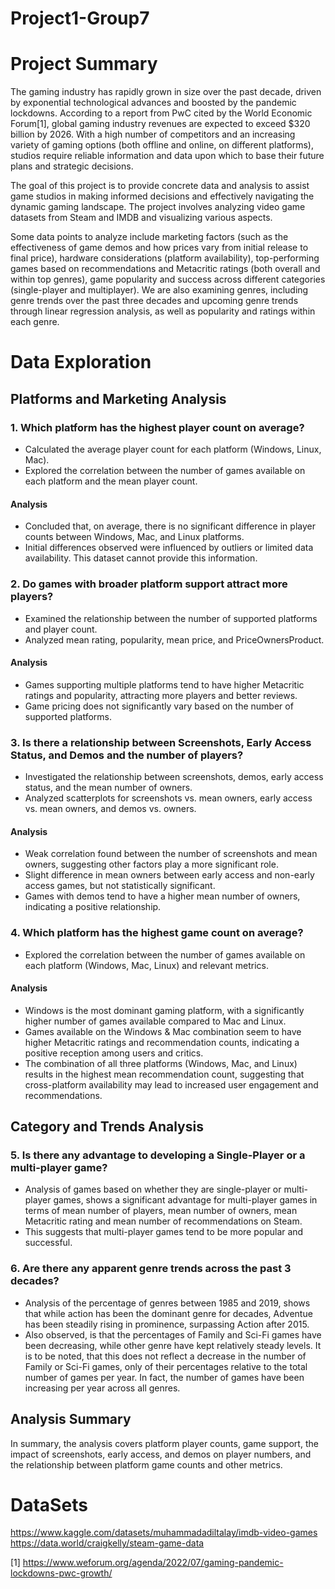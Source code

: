 # Project1-Group7

# Project Summary

The gaming industry has rapidly grown in size over the past decade, driven by exponential technological advances and boosted by the pandemic lockdowns. According to a report from PwC cited by the World Economic Forum[1], global gaming industry revenues are expected to exceed $320 billion by 2026. With a high number of competitors and an increasing variety of gaming options (both offline and online, on different platforms), studios require reliable information and data upon which to base their future plans and strategic decisions.

The goal of this project is to provide concrete data and analysis to assist game studios in making informed decisions and effectively navigating the dynamic gaming landscape. The project involves analyzing video game datasets from Steam and IMDB and visualizing various aspects.

Some data points to analyze include marketing factors (such as the effectiveness of game demos and how prices vary from initial release to final price), hardware considerations (platform availability), top-performing games based on recommendations and Metacritic ratings (both overall and within top genres), game popularity and success across different categories (single-player and multiplayer). We are also examining genres, including genre trends over the past three decades and upcoming genre trends through linear regression analysis, as well as popularity and ratings within each genre.


# Data Exploration
## Platforms and Marketing Analysis

### 1. Which platform has the highest player count on average?
- Calculated the average player count for each platform (Windows, Linux, Mac).
- Explored the correlation between the number of games available on each platform and the mean player count.

#### Analysis
- Concluded that, on average, there is no significant difference in player counts between Windows, Mac, and Linux platforms.
- Initial differences observed were influenced by outliers or limited data availability. This dataset cannot provide this information. 

### 2. Do games with broader platform support attract more players?
- Examined the relationship between the number of supported platforms and player count.
- Analyzed mean rating, popularity, mean price, and PriceOwnersProduct.

#### Analysis
- Games supporting multiple platforms tend to have higher Metacritic ratings and popularity, attracting more players and better reviews.
- Game pricing does not significantly vary based on the number of supported platforms. 

### 3. Is there a relationship between Screenshots, Early Access Status, and Demos and the number of players?
- Investigated the relationship between screenshots, demos, early access status, and the mean number of owners.
- Analyzed scatterplots for screenshots vs. mean owners, early access vs. mean owners, and demos vs. owners.

#### Analysis
- Weak correlation found between the number of screenshots and mean owners, suggesting other factors play a more significant role.
- Slight difference in mean owners between early access and non-early access games, but not statistically significant.
- Games with demos tend to have a higher mean number of owners, indicating a positive relationship.

### 4. Which platform has the highest game count on average?
- Explored the correlation between the number of games available on each platform (Windows, Mac, Linux) and relevant metrics.

#### Analysis
- Windows is the most dominant gaming platform, with a significantly higher number of games available compared to Mac and Linux.
- Games available on the Windows & Mac combination seem to have higher Metacritic ratings and recommendation counts, indicating a positive reception among users and critics.
- The combination of all three platforms (Windows, Mac, and Linux) results in the highest mean recommendation count, suggesting that cross-platform availability may lead to increased user engagement and recommendations.


## Category and Trends Analysis

### 5. Is there any advantage to developing a Single-Player or a multi-player game?
- Analysis of games based on whether they are single-player or multi-player games, shows a significant advantage for multi-player games in terms of mean number of players, mean number of owners, mean Metacritic rating and mean number of recommendations on Steam.
- This suggests that multi-player games tend to be more popular and successful.

### 6. Are there any apparent genre trends across the past 3 decades?
- Analysis of the percentage of genres between 1985 and 2019, shows that while action has been the dominant genre for decades, Adventue has been steadily rising in prominence, surpassing Action after 2015.
- Also observed, is that the percentages of Family and Sci-Fi games have been decreasing, while other genre have kept relatively steady levels. It is to be noted, that this does not reflect a decrease in the number of Family or Sci-Fi games, only of their percentages relative to the total number of games per year. In fact, the number of games have been increasing per year across all genres.


## Analysis Summary 
In summary, the analysis covers platform player counts, game support, the impact of screenshots, early access, and demos on player numbers, and the relationship between platform game counts and other metrics.


# DataSets

https://www.kaggle.com/datasets/muhammadadiltalay/imdb-video-games<br>
https://data.world/craigkelly/steam-game-data

[1] https://www.weforum.org/agenda/2022/07/gaming-pandemic-lockdowns-pwc-growth/
